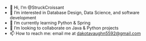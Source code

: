 - 👋 Hi, I’m @StruckCroissant
- 👀 I’m interested in Database Design, Data Science, and software development
- 🌱 I’m currently learning Python & Spring
- 💞️ I’m looking to collaborate on Java & Python projects
- 📫 How to reach me: email me at dakotavaughn5592@gmail.com
